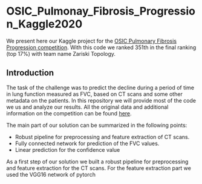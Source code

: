 # OSIC_Pulmonay_Fibrosis_Progression_Kaggle2020
We present here our Kaggle project for the [OSIC Pulmonary Fibrosis Progression competition](https://www.kaggle.com/c/osic-pulmonary-fibrosis-progression).
With this code we ranked 351th in the final ranking (top 17%) with team name Zariski Topology. 
## Introduction
The task of the challenge was to predict the decline during a period of time in lung function measured as FVC, based on CT scans and some other metadata on the patients. In this repository we will provide most of the code we us and analyze our results. All the original data and additional information on the competition can be found [here](https://www.kaggle.com/c/osic-pulmonary-fibrosis-progression).

The main part of our solution can be summarized in the following points:
* Robust pipeline for preprocessing and feature extraction of CT scans.
* Fully connected network for prediction of the FVC values.
* Linear prediction for the confidence value

As a first step of our solution we built a robust pipeline for preprocessing and feature extraction for the CT scans. For the feature extraction part we used the VGG16 network of pytorch

